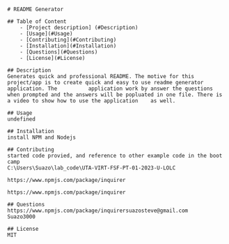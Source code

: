 
    # README Generator

    ## Table of Content
        - [Project description] (#Description)
        - [Usage](#Usage)
        - [Contributing](#Contributing)
        - [Installation](#Installation)
        - [Questions](#Questions)
        - [License](#License)

    ## Description
    Generates quick and professional README. The motive for this project/app is to create quick and easy to use readme generator application. The          application work by answer the questions when prompted and the answers will be popluated in one file. There is a video to show how to use the application    as well.

    ## Usage
    undefined

    ## Installation
    install NPM and Nodejs

    ## Contributing
    started code provied, and reference to other example code in the boot camp
    C:\Users\Suazo\lab_code\UTA-VIRT-FSF-PT-01-2023-U-LOLC
    
    https://www.npmjs.com/package/inquirer

    https://www.npmjs.com/package/inquirer

    ## Questions
    https://www.npmjs.com/package/inquirersuazosteve@gmail.com
    Suazo3000

    ## License 
    MIT

    
